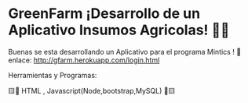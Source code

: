 # 
<h1> GreenFarm ¡Desarrollo de un Aplicativo Insumos Agricolas! 👩‍💻</h1>

Buenas se esta desarrollando un Aplicativo para el programa Mintics ! 👋 </br>
enlace: http://gfarm.herokuapp.com/login.html

Herramientas y Programas:

🟨🔻 HTML , Javascript(Node,bootstrap,MySQL) 🔺🟨

